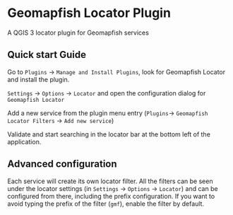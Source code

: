 # Geomapfish Locator Plugin
A QGIS 3 locator plugin for Geomapfish services

## Quick start Guide

Go to `Plugins` -> `Manage and Install Plugins`, look for Geomapfish Locator and install the plugin.

`Settings` -> `Options` -> `Locator` and open the configuration dialog for `Geomapfish Locator`

Add a new service from the plugin menu entry (`Plugins`-> `Geomapfish Locator Filters` -> `Add new service`)

Validate and start searching in the locator bar at the bottom left of the application.

## Advanced configuration

Each service will create its own locator filter. All the filters can be seen under the locator settings
(in `Settings` -> `Options` -> `Locator`) and can be configured from there, including the prefix configuration.
If you want to avoid typing the prefix of the filter (`gmf`), enable the filter by default.
